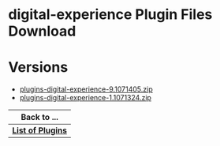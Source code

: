
digital-experience Plugin Files Download
========================================

# Versions

- [plugins-digital-experience-9.1071405.zip](https://raw.githubusercontent.com/osmsnbey/todelete2/main/files/UCB/digital-experience/plugins-digital-experience-9.1071405.zip)
- [plugins-digital-experience-1.1071324.zip](https://raw.githubusercontent.com/osmsnbey/todelete2/main/files/UCB/digital-experience/plugins-digital-experience-1.1071324.zip)

|Back to ...|
| :---: |
|[**List of Plugins**](../../index.md)|
